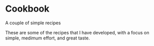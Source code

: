 # Cookbook
A couple of simple recipes 

These are some of the recipes that I have developed, with a focus on simple, medimum effort, and great taste.
